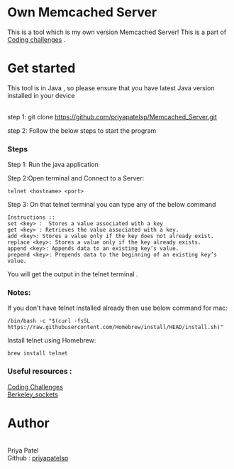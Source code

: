 
# Own Memcached Server

This is a tool which is my own version Memcached Server! This is a part of <a href="https://codingchallenges.fyi/challenges/challenge-memcached">Coding challenges</a> . 

<h1>Get started </h1>
This tool is in Java , so please ensure that you have latest Java version installed in your device 
<br><br>

step 1: git clone https://github.com/priyapatelsp/Memcached_Server.git <br>

step 2: Follow the below steps to start the program <br>
<h3>Steps </h3>

Step 1: Run the java application <br>

Step 2:Open terminal and Connect to a Server:
```
telnet <hostname> <port>
```
Step 3: On that telnet terminal you can type any of the below command <br>

````
Instructions :: 
set <key> :  Stores a value associated with a key 
get <key> : Retrieves the value associated with a key.
add <key>: Stores a value only if the key does not already exist.
replace <key>: Stores a value only if the key already exists.
append <key>: Appends data to an existing key’s value.
prepend <key>: Prepends data to the beginning of an existing key’s value.
````

You will get the output in the telnet terminal .


<h3>Notes: </h3>
If you don't have telnet installed already then use below command for mac: 

```
/bin/bash -c "$(curl -fsSL https://raw.githubusercontent.com/Homebrew/install/HEAD/install.sh)"
```
Install telnet using Homebrew:

```
brew install telnet
```


<h3> Useful resources : </h3>
<a href="https://codingchallenges.fyi/challenges/challenge-memcached">Coding Challenges </a><br>
<a href="https://en.wikipedia.org/wiki/Berkeley_sockets">Berkeley_sockets </a>

<br>


<h1>Author</h1><br>
Priya Patel <br>
Github : <a href="https://github.com/priyapatelsp">priyapatelsp</a>
